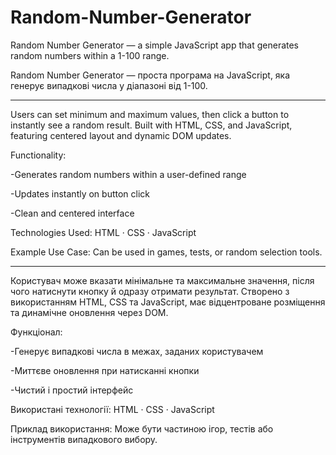 # Random-Number-Generator
Random Number Generator — a simple JavaScript app that generates random numbers within a 1-100 range. 

Random Number Generator — проста програма на JavaScript, яка генерує випадкові числа у діапазоні від 1-100.

---

Users can set minimum and maximum values, then click a button to instantly see a random result.
Built with HTML, CSS, and JavaScript, featuring centered layout and dynamic DOM updates.

Functionality:

-Generates random numbers within a user-defined range

-Updates instantly on button click

-Clean and centered interface

Technologies Used:
HTML · CSS · JavaScript

Example Use Case:
Can be used in games, tests, or random selection tools.

---

Користувач може вказати мінімальне та максимальне значення, після чого натиснути кнопку й одразу отримати результат.
Створено з використанням HTML, CSS та JavaScript, має відцентроване розміщення та динамічне оновлення через DOM.

Функціонал:

-Генерує випадкові числа в межах, заданих користувачем

-Миттєве оновлення при натисканні кнопки

-Чистий і простий інтерфейс

Використані технології:
HTML · CSS · JavaScript

Приклад використання:
Може бути частиною ігор, тестів або інструментів випадкового вибору.
